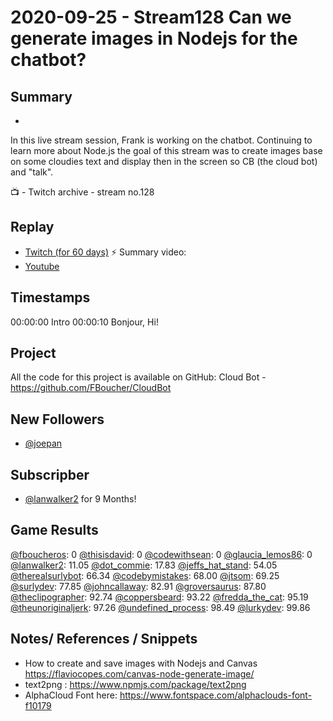 
# 2020-09-25 - Stream128 Can we generate images in Nodejs for the chatbot?

## Summary
-

In this live stream session, Frank is working on the chatbot. Continuing to learn more about Node.js the goal of this stream was to create images base on some cloudies text and display then in the screen so CB (the cloud bot) and "talk".

📺 - Twitch archive - stream no.128

## Replay


- [Twitch (for 60 days)](https://www.twitch.tv/videos/)
⚡ Summary video:
- [Youtube](https://youtu.be/_hybEWQ6DP0)


## Timestamps


00:00:00 Intro
00:00:10 Bonjour, Hi!


Project
-------

All the code for this project is available on GitHub: Cloud Bot - https://github.com/FBoucher/CloudBot


## New Followers

- [@joepan](https://www.twitch.tv/joepan)

## Subscripber

- [@lanwalker2](https://www.twitch.tv/lanwalker2) for 9 Months!


## Game Results

[@fboucheros](https://www.twitch.tv/fboucheros): 0
[@thisisdavid](https://www.twitch.tv/thisisdavid): 0
[@codewithsean](https://www.twitch.tv/codewithsean): 0
[@glaucia_lemos86](https://www.twitch.tv/glaucia_lemos86): 0
[@lanwalker2](https://www.twitch.tv/lanwalker2): 11.05
[@dot_commie](https://www.twitch.tv/dot_commie): 17.83
[@jeffs_hat_stand](https://www.twitch.tv/jeffs_hat_stand): 54.05
[@therealsurlybot](https://www.twitch.tv/therealsurlybot): 66.34
[@codebymistakes](https://www.twitch.tv/codebymistakes): 68.00
[@jtsom](https://www.twitch.tv/jtsom): 69.25
[@surlydev](https://www.twitch.tv/surlydev): 77.85
[@johncallaway](https://www.twitch.tv/johncallaway): 82.91
[@groversaurus](https://www.twitch.tv/groversaurus): 87.80
[@theclipographer](https://www.twitch.tv/theclipographer): 92.74
[@coppersbeard](https://www.twitch.tv/coppersbeard): 93.22
[@fredda_the_cat](https://www.twitch.tv/fredda_the_cat): 95.19
[@theunoriginaljerk](https://www.twitch.tv/theunoriginaljerk): 97.26
[@undefined_process](https://www.twitch.tv/undefined_process): 98.49
[@lurkydev](https://www.twitch.tv/lurkydev): 99.86

## Notes/ References / Snippets

- How to create and save images with Nodejs and Canvas https://flaviocopes.com/canvas-node-generate-image/
- text2png : https://www.npmjs.com/package/text2png
- AlphaCloud Font here: https://www.fontspace.com/alphaclouds-font-f10179

